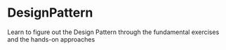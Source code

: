 # DesignPattern
Learn to figure out the Design Pattern through the fundamental exercises and the hands-on approaches
